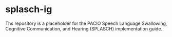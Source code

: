 # splasch-ig
Ths repository is a placeholder for the PACIO Speech Language Swallowing, Cognitive Communication, and Hearing (SPLASCH) implementation guide.
